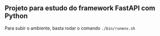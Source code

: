 ## Projeto para estudo do framework FastAPI com Python

Para subir o ambiente, basta rodar o comando 
```./bin/runenv.sh```
